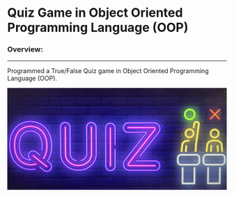 # Quiz Game in Object Oriented Programming Language (OOP)
### Overview: ###
_________________
Programmed a True/False Quiz game in Object Oriented Programming Language (OOP). 
<p align="center">
  <img src="https://github.com/w-diana/100_days_Python_Challenge/blob/main/Day_17%20-%20Quiz%20Project%20in%20OOP/quiz_pic.jpg" width="600">
</p>
